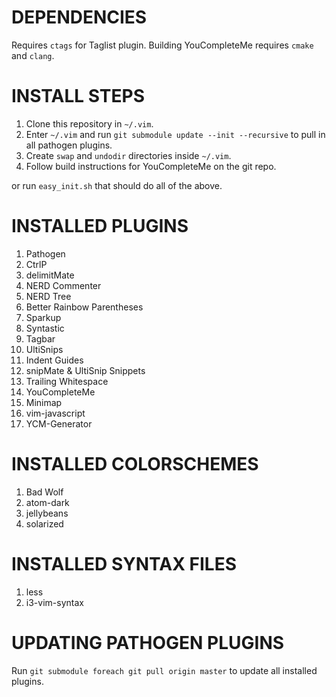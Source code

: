 # DEPENDENCIES #
Requires `ctags` for Taglist plugin. Building YouCompleteMe requires `cmake` and `clang`.

# INSTALL STEPS #
1. Clone this repository in `~/.vim`.
2. Enter `~/.vim` and run `git submodule update --init --recursive` to pull in all pathogen plugins.
3. Create `swap` and `undodir` directories inside `~/.vim`.
4. Follow build instructions for YouCompleteMe on the git repo.

or run `easy_init.sh` that should do all of the above.

# INSTALLED PLUGINS #
1. Pathogen
2. CtrlP
3. delimitMate
4. NERD Commenter
5. NERD Tree
6. Better Rainbow Parentheses
7. Sparkup
8. Syntastic
9. Tagbar
10. UltiSnips
11. Indent Guides
12. snipMate & UltiSnip Snippets
13. Trailing Whitespace
14. YouCompleteMe
15. Minimap
16. vim-javascript
17. YCM-Generator

# INSTALLED COLORSCHEMES #
1. Bad Wolf
2. atom-dark
3. jellybeans
4. solarized

# INSTALLED SYNTAX FILES #
1. less
2. i3-vim-syntax

# UPDATING PATHOGEN PLUGINS #
Run `git submodule foreach git pull origin master` to update all installed plugins.
